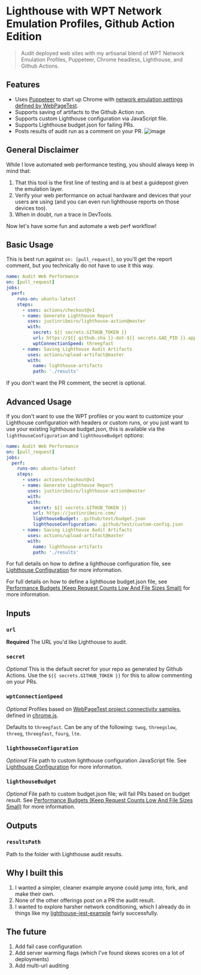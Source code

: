 # Lighthouse with WPT Network Emulation Profiles, Github Action Edition

> Audit deployed web sites with my artisanal blend of WPT Network Emulation Profiles, Puppeteer, Chrome headless, Lighthouse, and Github Actions.

## Features

- Uses [Puppeteer](https://github.com/GoogleChrome/puppeteer) to start up Chrome with [network emulation settings defined by WebPageTest](https://github.com/WPO-Foundation/webpagetest/blob/master/www/settings/connectivity.ini.sample).
- Supports saving of artifacts to the Github Action run.
- Supports custom Lighthouse configuration via JavaScript file.
- Supports Lighthouse budget.json for failing PRs.
- Posts results of audit run as a comment on your PR.
  ![image](https://user-images.githubusercontent.com/643503/68077844-6e55b100-fd88-11e9-9fcb-8bc8f83319d4.png)

## General Disclaimer

While I love automated web performance testing, you should always keep in mind that:

1. That this tool is the first line of testing and is at best a guidepost given the emulation layer.
2. Verify your web performance on actual hardware and devices that your users are using (and you can even run lighthouse reports on those devices too).
3. When in doubt, run a trace in DevTools.

Now let's have some fun and automate a web perf workflow!

## Basic Usage

This is best run against `on: [pull_request]`, so you'll get the report comment, but you technically do not have to use it this way.

```yml
name: Audit Web Performance
on: [pull_request]
jobs:
  perf:
    runs-on: ubuntu-latest
    steps:
      - uses: actions/checkout@v1
      - name: Generate Lighthouse Report
        uses: justinribeiro/lighthouse-action@master
        with:
          secret: ${{ secrets.GITHUB_TOKEN }}
          url: https://${{ github.sha }}-dot-${{ secrets.GAE_PID }}.appspot.com
          wptConnectionSpeed: threegfast
      - name: Saving Lighthouse Audit Artifacts
        uses: actions/upload-artifact@master
        with:
          name: lighthouse-artifacts
          path: './results'
```

If you don't want the PR comment, the secret is optional.

## Advanced Usage

If you don't want to use the WPT profiles or you want to customize your Lighthouse configuration with headers or custom runs, or you just want to use your existing lighthouse budget.json, this is available via the `lighthouseConfiguration` and `lighthouseBudget` options:

```yml
name: Audit Web Performance
on: [pull_request]
jobs:
  perf:
    runs-on: ubuntu-latest
    steps:
      - uses: actions/checkout@v1
      - name: Generate Lighthouse Report
        uses: justinribeiro/lighthouse-action@master
        with:
        with:
          secret: ${{ secrets.GITHUB_TOKEN }}
          url: https://justinribeiro.com/
          lighthouseBudget: .github/test/budget.json
          lighthouseConfiguration: .github/test/custom-config.json
      - name: Saving Lighthouse Audit Artifacts
        uses: actions/upload-artifact@master
        with:
          name: lighthouse-artifacts
          path: './results'
```

For full details on how to define a lighthouse configuration file, see [Lighthouse Configuration](https://github.com/GoogleChrome/lighthouse/blob/master/docs/configuration.md) for more information.

For full details on how to define a lighthouse budget.json file, see [Performance Budgets (Keep Request Counts Low And File Sizes Small)](https://developers.google.com/web/tools/lighthouse/audits/budgets) for more information.

## Inputs

### `url`

**Required** The URL you'd like Lighthouse to audit.

### `secret`

_Optional_ This is the default secret for your repo as generated by Github Actions. Use the `${{ secrets.GITHUB_TOKEN }}` for this to allow commenting on your PRs.

### `wptConnectionSpeed`

_Optional_ Profiles based on [WebPageTest project connectivity samples](https://github.com/WPO-Foundation/webpagetest/blob/master/www/settings/connectivity.ini.sample), defined in [chrome.js](https://github.com/justinribeiro/lighthouse-action/blob/master/src/chrome.js).

Defaults to `threegfast`. Can be any of the following: `twog`, `threegslow`, `threeg`, `threegfast`, `fourg`, `lte`.

### `lighthouseConfiguration`

_Optional_ File path to custom lighthouse configuration JavaScript file. See [Lighthouse Configuration](https://github.com/GoogleChrome/lighthouse/blob/master/docs/configuration.md) for more information.

### `lighthouseBudget`

_Optional_ File path to custom budget.json file; will fail PRs based on budget result. See [Performance Budgets (Keep Request Counts Low And File Sizes Small)](https://developers.google.com/web/tools/lighthouse/audits/budgets) for more information.

## Outputs

### `resultsPath`

Path to the folder with Lighthouse audit results.

## Why I built this

1. I wanted a simpler, cleaner example anyone could jump into, fork, and make their own.
2. None of the other offerings post on a PR the audit result.
3. I wanted to explore harsher network conditioning, which I already do in things like my [lighthouse-jest-example](https://github.com/justinribeiro/lighthouse-jest-example) fairly successfully.

## The future

1. Add fail case configuration
2. Add server warming flags (which I've found skews scores on a lot of deployments)
3. Add multi-url auditing
